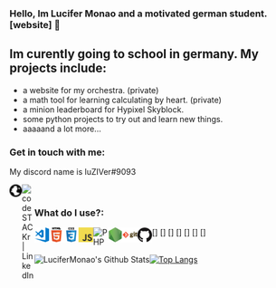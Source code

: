 ### Hello, Im Lucifer Monao and a motivated german student. [website] 👋

## Im curently going to school in germany. My projects include:
- a website for my orchestra. (private)
- a math tool for learning calculating by heart. (private)
- a minion leaderboard for Hypixel Skyblock.
- some python projects to try out and learn new things.
- aaaaand a lot more...

### Get in touch with me:

My discord name is luZIVer#9093

[<img align="left" alt="mailto: lucifermonao@gmx.de" width="22px" src="https://raw.githubusercontent.com/iconic/open-iconic/master/svg/globe.svg" />][mail]
[<img align="left" alt="codeSTACKr | LinkedIn" width="22px" src="https://img.icons8.com/cute-clipart/64/000000/discord-logo.png" />][discord]

<br />

### What do I use?:

[<img align="left" alt="Visual Studio Code" width="26px" src="https://raw.githubusercontent.com/github/explore/80688e429a7d4ef2fca1e82350fe8e3517d3494d/topics/visual-studio-code/visual-studio-code.png" />]
[<img align="left" alt="HTML5" width="26px" src="https://raw.githubusercontent.com/github/explore/80688e429a7d4ef2fca1e82350fe8e3517d3494d/topics/html/html.png" />]
[<img align="left" alt="CSS3" width="26px" src="https://raw.githubusercontent.com/github/explore/80688e429a7d4ef2fca1e82350fe8e3517d3494d/topics/css/css.png" />]
[<img align="left" alt="JavaScript" width="26px" src="https://raw.githubusercontent.com/github/explore/80688e429a7d4ef2fca1e82350fe8e3517d3494d/topics/javascript/javascript.png" />]
[<img align="left" alt="PHP" width="26px"  src="https://img.icons8.com/dusk/64/000000/php-logo.png" />]
[<img align="left" alt="Node.js" width="26px" src="https://raw.githubusercontent.com/github/explore/80688e429a7d4ef2fca1e82350fe8e3517d3494d/topics/nodejs/nodejs.png" />]
[<img align="left" alt="Git" width="26px" src="https://raw.githubusercontent.com/github/explore/80688e429a7d4ef2fca1e82350fe8e3517d3494d/topics/git/git.png" />]
[<img align="left" alt="GitHub" width="26px" src="https://raw.githubusercontent.com/github/explore/78df643247d429f6cc873026c0622819ad797942/topics/github/github.png" />][github]
<br />
<br />


<img align="left" alt="LuciferMonao's Github Stats" src="https://github-readme-stats.vercel.app/api?username=LuciferMonao&show_icons=true&hide_border=true&count_private=true&theme=cobalt" />

[![Top Langs](https://github-readme-stats.vercel.app/api/top-langs/?username=LuciferMonao)](https://github.com/anuraghazra/github-readme-stats)

[mail]: mailto:lucifermonao@gmx.de
[discord]: discord.com
[github]:github.com